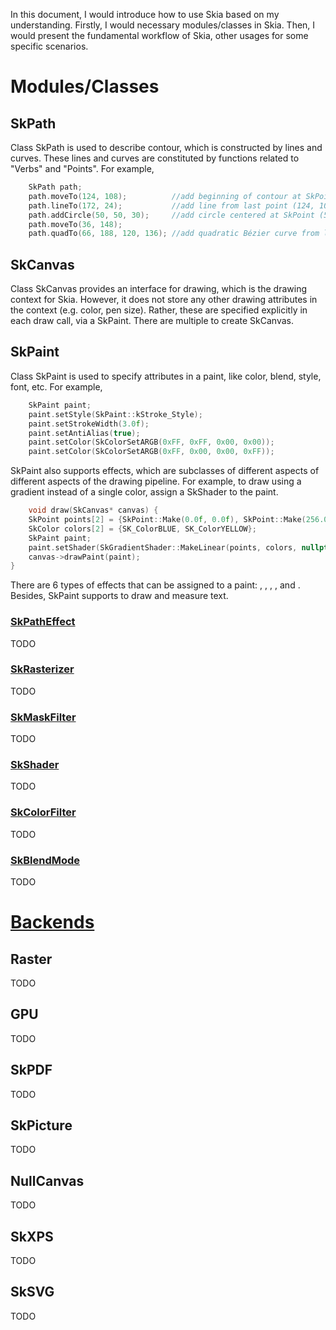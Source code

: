In this document, I would introduce how to use Skia based on my understanding. Firstly, I would necessary modules/classes in Skia. Then, I would present the fundamental workflow of Skia, other usages for some specific scenarios.

# Modules/Classes

## SkPath

Class SkPath is used to describe contour, which is constructed by lines and curves. These lines and curves are constituted by functions related to "Verbs" and "Points". For example,

```cpp
    SkPath path;
    path.moveTo(124, 108);          //add beginning of contour at SkPoint (124, 108)
    path.lineTo(172, 24);           //add line from last point (124, 108) to SkPoint (172, 24)
    path.addCircle(50, 50, 30);     //add circle centered at SkPoint (50, 50) with radius 30
    path.moveTo(36, 148);
    path.quadTo(66, 188, 120, 136); //add quadratic Bézier curve from last point (36, 148) towards (66, 120), to (188, 136).
```

## SkCanvas

Class SkCanvas provides an interface for drawing, which is the drawing context for Skia. However, it does not store any other drawing attributes in the context (e.g. color, pen size). Rather, these are specified explicitly in each draw call, via a SkPaint. There are multiple <a name="backends"></a> to create SkCanvas.

## SkPaint

Class SkPaint is used to specify attributes in a paint, like color, blend, style, font, etc. For example,

```cpp
    SkPaint paint;
    paint.setStyle(SkPaint::kStroke_Style);
    paint.setStrokeWidth(3.0f);
    paint.setAntiAlias(true);
    paint.setColor(SkColorSetARGB(0xFF, 0xFF, 0x00, 0x00));
    paint.setColor(SkColorSetARGB(0xFF, 0x00, 0x00, 0xFF));
```

SkPaint also supports effects, which are subclasses of different aspects of different aspects of the drawing pipeline. For example, to draw using a gradient instead of a single color, assign a SkShader to the paint.

```cpp
    void draw(SkCanvas* canvas) {
    SkPoint points[2] = {SkPoint::Make(0.0f, 0.0f), SkPoint::Make(256.0f, 256.0f)};
    SkColor colors[2] = {SK_ColorBLUE, SK_ColorYELLOW};
    SkPaint paint;
    paint.setShader(SkGradientShader::MakeLinear(points, colors, nullptr, 2, SkTileMode::kClamp, 0, nullptr));
    canvas->drawPaint(paint);
}
```

There are 6 types of effects that can be assigned to a paint: <a name="SkPathEffect"></a>, <a name="SkRasterizer"></a>, <a name="SkMaskFilter"></a>, <a name="SkShader"></a>, <a name="SkColorFilter"></a> and <a name="SkBlendMode"></a>. Besides, SkPaint supports to draw and measure text.

### [SkPathEffect](#SkPathEffect)

TODO

### [SkRasterizer](#SkRasterizer)

TODO

### [SkMaskFilter](#SkMaskFilter)

TODO

### [SkShader](#SkShader)

TODO

### [SkColorFilter](#SkColorFilter)

TODO

### [SkBlendMode](#SkBlendMode)

TODO

# [Backends](#backends)

## Raster

TODO

## GPU

TODO

## SkPDF

TODO

## SkPicture

TODO

## NullCanvas

TODO

## SkXPS

TODO

## SkSVG

TODO
